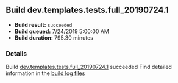 ## Build dev.templates.tests.full_20190724.1
- **Build result:** `succeeded`
- **Build queued:** 7/24/2019 5:00:00 AM
- **Build duration:** 795.30 minutes
### Details
Build [dev.templates.tests.full_20190724.1](https://winappstudio.visualstudio.com/web/build.aspx?pcguid=a4ef43be-68ce-4195-a619-079b4d9834c2&builduri=vstfs%3a%2f%2f%2fBuild%2fBuild%2f29911) succeeded
Find detailed information in the [build log files](https://uwpctdiags.blob.core.windows.net/buildlogs/dev.templates.tests.full_20190724.1_logs.zip)
